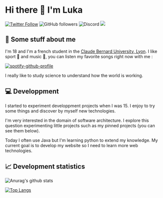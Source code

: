 # Hi there 👋 I'm Luka

[![Twitter Follow](https://img.shields.io/twitter/follow/Luka_Mrt?label=Follow)](https://twitter.com/intent/follow?screen_name=Luka_Mrt)
![GitHub followers](https://img.shields.io/github/followers/lukamrt?label=Follow&style=social)
![Discord](https://img.shields.io/badge/-LukaM%238006-2C2F33?logo=discord)
![](https://visitor-badge.glitch.me/badge?page_id=lukamrt.lukamrt)

## 🦸‍ Some stuff about me

I'm 18 and I'm a french student in the [Claude Bernard University, Lyon](https://univ-lyon1.fr/). I like sport 🎾 and music 🥁, you can listen my favorite songs right now with me :

[![spotify-github-profile](https://spotify-github-profile.vercel.app/api/view?uid=nespote&cover_image=true&theme=natemoo-re)](https://spotify-github-profile.vercel.app/api/view?uid=nespote&redirect=true)

I really like to study science to understand how the world is working.

## 💻 Developpment

I started to experiment developpment projects when I was 15. I enjoy to try some things and discover by myself new technologies. 

I'm very interested in the domain of software architecture. I explore this question experimenting little projects such as my pinned projects (you can see them below).

Today I often use Java but I'm learning python to extend my knowledge. My current goal is to develop my website so I need to learn more web technologies.

## 📈 Development statistics

![Anurag's github stats](https://github-readme-stats.vercel.app/api?username=lukamrt&hide=issues&show_icons=true)

[![Top Langs](https://github-readme-stats.vercel.app/api/top-langs/?username=lukamrt)](https://github.com/anuraghazra/github-readme-stats)
